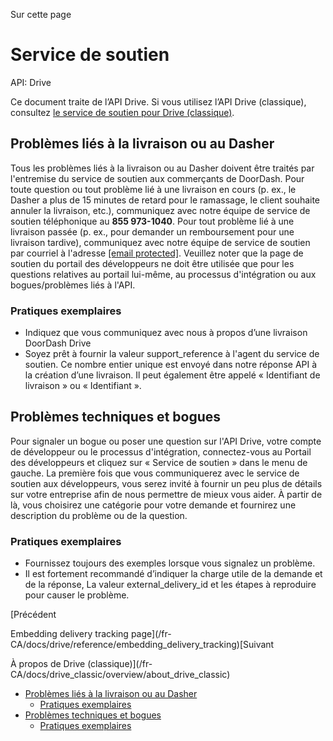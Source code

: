 Sur cette page

# Service de soutien

API: Drive

Ce document traite de l’API Drive. Si vous utilisez l’API Drive (classique), consultez [le service de soutien pour Drive (classique)](/fr-CA/docs/drive_classic/support).

## Problèmes liés à la livraison ou au Dasher[​](#problèmes-liés-à-la-livraison-ou-au-dasher "Lien direct vers le titre")

Tous les problèmes liés à la livraison ou au Dasher doivent être traités par l'entremise du service de soutien aux commerçants de DoorDash. Pour toute question ou tout problème lié à une livraison en cours (p. ex., le Dasher a plus de 15 minutes de retard pour le ramassage, le client souhaite annuler la livraison, etc.), communiquez avec notre équipe de service de soutien téléphonique au **855 973-1040**. Pour tout problème lié à une livraison passée (p. ex., pour demander un remboursement pour une livraison tardive), communiquez avec notre équipe de service de soutien par courriel à l'adresse [[email protected]](/cdn-cgi/l/email-protection#5733253e21327a2422272738252317333838253336243f7934383a). Veuillez noter que la page de soutien du portail des développeurs ne doit être utilisée que pour les questions relatives au portail lui-même, au processus d'intégration ou aux bogues/problèmes liés à l'API.

### Pratiques exemplaires[​](#pratiques-exemplaires "Lien direct vers le titre")

* Indiquez que vous communiquez avec nous à propos d’une livraison DoorDash Drive
* Soyez prêt à fournir la valeur support\_reference à l'agent du service de soutien. Ce nombre entier unique est envoyé dans notre réponse API à la création d’une livraison. Il peut également être appelé « Identifiant de livraison » ou « Identifiant ».

## Problèmes techniques et bogues[​](#problèmes-techniques-et-bogues "Lien direct vers le titre")

Pour signaler un bogue ou poser une question sur l'API Drive, votre compte de développeur ou le processus d'intégration, connectez-vous au Portail des développeurs et cliquez sur « Service de soutien » dans le menu de gauche. La première fois que vous communiquerez avec le service de soutien aux développeurs, vous serez invité à fournir un peu plus de détails sur votre entreprise afin de nous permettre de mieux vous aider. À partir de là, vous choisirez une catégorie pour votre demande et fournirez une description du problème ou de la question.

### Pratiques exemplaires[​](#pratiques-exemplaires-1 "Lien direct vers le titre")

* Fournissez toujours des exemples lorsque vous signalez un problème.
* Il est fortement recommandé d’indiquer la charge utile de la demande et de la réponse, La valeur external\_delivery\_id et les étapes à reproduire pour causer le problème.

[Précédent

Embedding delivery tracking page](/fr-CA/docs/drive/reference/embedding_delivery_tracking)[Suivant

À propos de Drive (classique)](/fr-CA/docs/drive_classic/overview/about_drive_classic)

* [Problèmes liés à la livraison ou au Dasher](#problèmes-liés-à-la-livraison-ou-au-dasher)
  + [Pratiques exemplaires](#pratiques-exemplaires)
* [Problèmes techniques et bogues](#problèmes-techniques-et-bogues)
  + [Pratiques exemplaires](#pratiques-exemplaires-1)